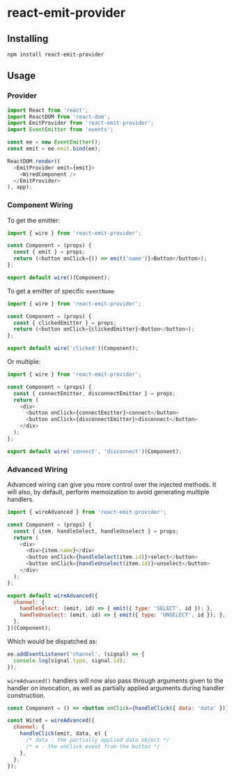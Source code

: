 # react-emit-provider

## Installing

```
npm install react-emit-provider
```

## Usage

### Provider

```js
import React from 'react';
import ReactDOM from 'react-dom';
import EmitProvider from 'react-emit-provider';
import EventEmitter from 'events';

const ee = new EventEmitter();
const emit = ee.emit.bind(ee);

ReactDOM.render((
  <EmitProvider emit={emit}>
    <WiredComponent />
  </EmitProvider>
), app);
```

### Component Wiring

To get the emitter:

```js
import { wire } from 'react-emit-provider';

const Component = (props) {
  const { emit } = props;
  return (<button onClick={() => emit('name')}>Button</button>);
};

export default wire()(Component);
```

To get a emitter of specific `eventName`


```js
import { wire } from 'react-emit-provider';

const Component = (props) {
  const { clickedEmitter } = props;
  return (<button onClick={clickedEmitter}>Button</button>);
};

export default wire('clicked')(Component);
```

Or multiple:

```js
import { wire } from 'react-emit-provider';

const Component = (props) {
  const { connectEmitter, disconnectEmitter } = props;
  return (
    <div>
      <button onClick={connectEmitter}>connect</button>
      <button onClick={disconnectEmitter}>disconnect</button>
    </div>
  );
};

export default wire('connect', 'disconnect')(Component);
```

### Advanced Wiring

Advanced wiring can give you more control over the injected methods. It will
also, by default, perform memoization to avoid generating multiple handlers.

```js
import { wireAdvanced } from 'react-emit-provider';

const Component = (props) {
  const { item, handleSelect, handleUnselect } = props;
  return (
    <div>
      <div>{item.name}</div>
      <button onClick={handleSelect(item.id)}>select</button>
      <button onClick={handleUnselect(item.id)}>unselect</button>
    </div>
  );
};

export default wireAdvanced({
  channel: {
    handleSelect: (emit, id) => { emit({ type: 'SELECT', id }); },
    handleUnselect: (emit, id) => { emit({ type: 'UNSELECT', id }); },
  },
})(Component);
```

Which would be dispatched as:

```js
ee.addEventListener('channel', (signal) => {
  console.log(signal.type, signal.id);
});
```

`wireAdvanced()` handlers will now also pass through arguments given
to the handler on invocation, as well as partially applied arguments
during handler construction.

```jsx
const Component = () => <button onClick={handleClick({ data: 'data' })}>Button</button>

const Wired = wireAdvanced({
  channel: {
    handleClick(emit, data, e) {
      /* data - the partially applied data object */
      /* e - the onClick event from the button */
    },
  },
});
```


